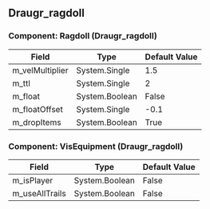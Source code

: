 ## Draugr_ragdoll

### Component: Ragdoll (Draugr_ragdoll)

|Field|Type|Default Value|
|---|---|---|
|m_velMultiplier|System.Single|1.5|
|m_ttl|System.Single|2|
|m_float|System.Boolean|False|
|m_floatOffset|System.Single|-0.1|
|m_dropItems|System.Boolean|True|

### Component: VisEquipment (Draugr_ragdoll)

|Field|Type|Default Value|
|---|---|---|
|m_isPlayer|System.Boolean|False|
|m_useAllTrails|System.Boolean|False|

